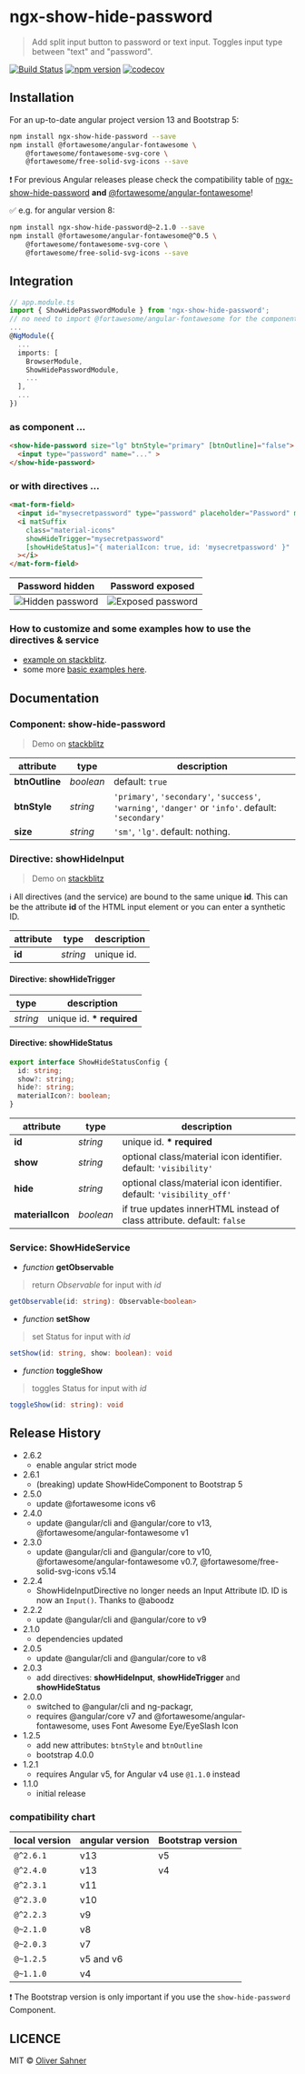 # ngx-show-hide-password

> Add split input button to password or text input. Toggles input type between "text" and "password".

[![Build Status](https://api.travis-ci.com/osahner/ngx-show-hide-password.svg?branch=master)](https://app.travis-ci.com/github/osahner/ngx-show-hide-password)
[![npm version](https://badge.fury.io/js/ngx-show-hide-password.svg)](https://badge.fury.io/js/ngx-show-hide-password)
[![codecov](https://codecov.io/gh/osahner/ngx-show-hide-password/branch/master/graph/badge.svg)](https://codecov.io/gh/osahner/ngx-show-hide-password/branch/master)

## Installation

For an up-to-date angular project version 13 and Bootstrap 5:
```sh
npm install ngx-show-hide-password --save
npm install @fortawesome/angular-fontawesome \
    @fortawesome/fontawesome-svg-core \
    @fortawesome/free-solid-svg-icons --save
```
:exclamation: For previous Angular releases please check the compatibility table of [ngx-show-hide-password](#compatibility-chart) **and** [@fortawesome/angular-fontawesome](https://github.com/FortAwesome/angular-fontawesome#compatiblity-table)!

:white_check_mark: e.g. for angular version 8:
```sh
npm install ngx-show-hide-password@~2.1.0 --save
npm install @fortawesome/angular-fontawesome@^0.5 \
    @fortawesome/fontawesome-svg-core \
    @fortawesome/free-solid-svg-icons --save
```

## Integration

```ts
// app.module.ts
import { ShowHidePasswordModule } from 'ngx-show-hide-password';
// no need to import @fortawesome/angular-fontawesome for the component
...
@NgModule({
  ...
  imports: [
    BrowserModule,
    ShowHidePasswordModule,
    ...
  ],
  ...
})
```

### as component ...

```html
<show-hide-password size="lg" btnStyle="primary" [btnOutline]="false">
  <input type="password" name="..." >
</show-hide-password>
```

### or with directives ...

```html
<mat-form-field>
  <input id="mysecretpassword" type="password" placeholder="Password" matInput showHideInput>
  <i matSuffix
    class="material-icons"
    showHideTrigger="mysecretpassword"
    [showHideStatus]="{ materialIcon: true, id: 'mysecretpassword' }"
  ></i>
</mat-form-field>
```

| Password hidden                          | Password exposed                           |
| ---------------------------------------- | ------------------------------------------ |
| ![Hidden password](resources/hidden.png) | ![Exposed password](resources/exposed.png) |


### How to customize and some examples how to use the directives & service

- [example on stackblitz](https://stackblitz.com/edit/angular-dvy758?embed=1&file=src/app/app.component.html).
- some more [basic examples here](https://github.com/osahner/ngx-show-hide-password/tree/master/src/app/app.component.html).


## Documentation

### Component: show-hide-password
> Demo on [stackblitz](https://stackblitz.com/edit/angular-okrmdi?embed=1&file=src/app/app.component.html)

| attribute      | type      | description                                                                                          |
| -------------- | --------- | ---------------------------------------------------------------------------------------------------- |
| **btnOutline** | _boolean_ | default: `true`                                                                                      |
| **btnStyle**   | _string_  | `'primary'`, `'secondary'`, `'success'`, `'warning'`, `'danger'` or `'info'`. default: `'secondary'` |
| **size**       | _string_  | `'sm'`, `'lg'`. default: nothing.                                                                    |

### Directive: showHideInput
> Demo on [stackblitz](https://stackblitz.com/edit/angular-2srzhs?embed=1&file=src/app/app.component.html)

:information_source: All directives (and the service) are bound to the same unique **id**. This can be the attribute **id** of the HTML input element or you can enter a synthetic ID.

| attribute      | type     | description                              |
| -------------- | -------- | ---------------------------------------- |
| **id** | _string_ | unique id. |

#### Directive: showHideTrigger

| type     | description                              |
| -------- | ---------------------------------------- |
| _string_ | unique id. **\* required** |

#### Directive: showHideStatus

```ts
export interface ShowHideStatusConfig {
  id: string;
  show?: string;
  hide?: string;
  materialIcon?: boolean;
}
```

| attribute        | type      | description                                                            |
| ---------------- | --------- | ---------------------------------------------------------------------- |
| **id**           | _string_  | unique id. **\* required**                               |
| **show**         | _string_  | optional class/material icon identifier. default: `'visibility'`       |
| **hide**         | _string_  | optional class/material icon identifier. default: `'visibility_off'`   |
| **materialIcon** | _boolean_ | if true updates innerHTML instead of class attribute. default: `false` |

### Service: ShowHideService

- _function_ **getObservable**
> return _Observable_ for input with _id_
```ts
getObservable(id: string): Observable<boolean>
```
- _function_ **setShow**
> set Status for input with _id_
```ts
setShow(id: string, show: boolean): void
```
- _function_ **toggleShow**
> toggles Status for input with _id_
```ts
toggleShow(id: string): void
```

## Release History
- 2.6.2
  - enable angular strict mode
- 2.6.1
  - (breaking) update ShowHideComponent to Bootstrap 5
- 2.5.0
  - update @fortawesome icons v6
- 2.4.0
  - update @angular/cli and @angular/core to v13, @fortawesome/angular-fontawesome v1
- 2.3.0
  - update @angular/cli and @angular/core to v10, @fortawesome/angular-fontawesome v0.7, @fortawesome/free-solid-svg-icons v5.14
- 2.2.4
  - ShowHideInputDirective no longer needs an Input Attribute ID. ID is now an `Input()`. Thanks to @aboodz
- 2.2.2
  - update @angular/cli and @angular/core to v9
- 2.1.0
  - dependencies updated
- 2.0.5
  - update @angular/cli and @angular/core to v8
- 2.0.3
  - add directives: **showHideInput**, **showHideTrigger** and **showHideStatus**
- 2.0.0
  - switched to @angular/cli and ng-packagr,
  - requires @angular/core v7 and @fortawesome/angular-fontawesome, uses Font Awesome Eye/EyeSlash Icon
- 1.2.5
  - add new attributes: `btnStyle` and `btnOutline`
  - bootstrap 4.0.0
- 1.2.1
  - requires Angular v5, for Angular v4 use `@1.1.0` instead
- 1.1.0
  - initial release

### compatibility chart
| local version | angular version | Bootstrap version |
| ------------- | --------------- | ----------------- |
| `@^2.6.1`     | v13             | v5                |
| `@^2.4.0`     | v13             | v4                |
| `@^2.3.1`     | v11             |                   |
| `@^2.3.0`     | v10             |                   |
| `@^2.2.3`     | v9              |                   |
| `@~2.1.0`     | v8              |                   |
| `@~2.0.3`     | v7              |                   |
| `@~1.2.5`     | v5 and v6       |                   |
| `@~1.1.0`     | v4              |                   |

:exclamation: The Bootstrap version is only important if you use the `show-hide-password` Component.

## LICENCE

MIT © [Oliver Sahner](mailto:osahner@gmail.com)

